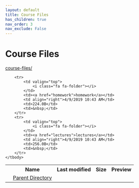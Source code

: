```yaml
---
layout: default
title: Course Files
has_children: true
nav_order: 3
nav_exclude: False
---
```


# Course Files

[course-files/](.)

<table class="tbl-files">
    <tbody>
        <tr>
            <th valign="top"></th>
            <th>Name</th>
            <th>Last modified</th>
            <th>Size</th>
            <th>Preview</th>
        </tr>
        <tr>
            <td valign="top">
                <i class="fa fa-folder-open"></i>
            </td>
            <td><a href="../">Parent Directory</a></td>
            <td>&nbsp;</td>
            <td>&nbsp;</td>
            <td>&nbsp;</td>
        </tr>

        <tr>
            <td valign="top">
                <i class="fa fa-folder"></i>
            </td>
            <td><a href="homework">homework</a></td>
            <td align="right">4/9/2019 10:43 AM</td>
            <td>224.0B</td>
            <td>&nbsp;</td>
        </tr>
        <tr>
            <td valign="top">
                <i class="fa fa-folder"></i>
            </td>
            <td><a href="lectures">lectures</a></td>
            <td align="right">4/9/2019 10:43 AM</td>
            <td>256.0B</td>
            <td>&nbsp;</td>
        </tr>
    </tbody>
</table>

